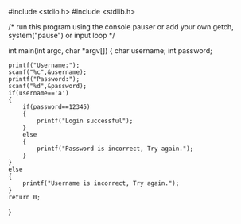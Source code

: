 #include <stdio.h>
#include <stdlib.h>

/* run this program using the console pauser or add your own getch, system("pause") or input loop */

int main(int argc, char *argv[]) {
    char username;
    int password;
    
    printf("Username:");
    scanf("%c",&username);
    printf("Password:");
    scanf("%d",&password);
    if(username=='a')
    {
        if(password==12345)
        {
            printf("Login successful");
        }
        else
        {
            printf("Password is incorrect, Try again.");
        }
    }
    else
    {
        printf("Username is incorrect, Try again.");
    }
    return 0;
}
